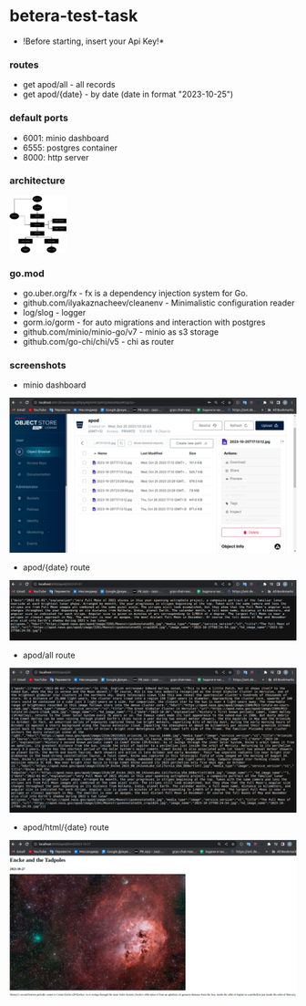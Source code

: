 # betera-test-task

* !Before starting, insert your Api Key!*

### routes

- get apod/all - all records
- get apod/{date} - by date (date in format "2023-10-25")

### default ports

- 6001: minio dashboard
- 6555: postgres container
- 8000: http server

### architecture

<img src="architecture.png" alt="architecture" style="height: 100px; width:100px;"/>

### go.mod

- go.uber.org/fx - fx is a dependency injection system for Go.
- github.com/ilyakaznacheev/cleanenv - Minimalistic configuration reader
- log/slog - logger
- gorm.io/gorm - for auto migrations and interaction with postgres
- github.com/minio/minio-go/v7 - minio as s3 storage
- github.com/go-chi/chi/v5 - chi as router

### screenshots

- minio dashboard

<img src="minio-dashboard.png" alt="minio-dashboard"/>

- apod/{date} route

<img src="apod-by-date.png" alt="apod by date route"/>

- apod/all route

<img src="apod-all.png" alt="apod all route"/>

- apod/html/{date} route

<img src="apod-by-date-html.png" alt="apod by date html route"/>